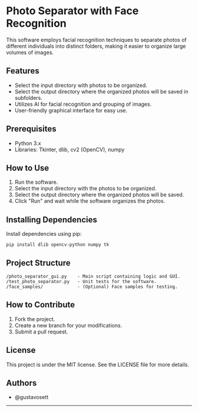# Photo Separator with Face Recognition

This software employs facial recognition techniques to separate photos of different individuals into distinct folders, making it easier to organize large volumes of images.

## Features

- Select the input directory with photos to be organized.
- Select the output directory where the organized photos will be saved in subfolders.
- Utilizes AI for facial recognition and grouping of images.
- User-friendly graphical interface for easy use.

## Prerequisites

- Python 3.x
- Libraries: Tkinter, dlib, cv2 (OpenCV), numpy

## How to Use

1. Run the software.
2. Select the input directory with the photos to be organized.
3. Select the output directory where the organized photos will be saved.
4. Click "Run" and wait while the software organizes the photos.

## Installing Dependencies

Install dependencies using pip:

```
pip install dlib opencv-python numpy tk
```

## Project Structure

```
/photo_separator_gui.py    - Main script containing logic and GUI.
/test_photo_separator.py   - Unit tests for the software.
/face_samples/             - (Optional) Face samples for testing.
```

## How to Contribute

1. Fork the project.
2. Create a new branch for your modifications.
3. Submit a pull request.

## License

This project is under the MIT license. See the LICENSE file for more details.

## Authors

- @gustavosett

---